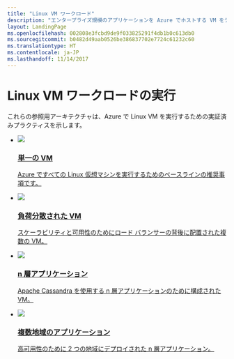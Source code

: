 ```yaml
---
title: "Linux VM ワークロード"
description: "エンタープライズ規模のアプリケーションを Azure でホストする VM をデプロイするための一般的なアーキテクチャについて説明します。"
layout: LandingPage
ms.openlocfilehash: 002808e3fcbd9de9f033825291f4db1b0c613db0
ms.sourcegitcommit: b0482d49aab0526be386837702e7724c61232c60
ms.translationtype: HT
ms.contentlocale: ja-JP
ms.lasthandoff: 11/14/2017
---
```

# <a name="running-linux-vm-workloads"></a>Linux VM ワークロードの実行

これらの参照用アーキテクチャは、Azure で Linux VM を実行するための実証済みプラクティスを示します。 

<ul class="panelContent">
    <li>
        <a href="./single-vm.md">
            <div class="cardSize">
                <div class="cardPadding">
                    <div class="card">
                        <div class="cardImageOuter">
                            <div class="cardImage">
                                <img src="./images/single-vm.svg"/>
                            </div>
                        </div>
                        <div class="cardText">
                            <h3>単一の VM</h3>
                            <p>Azure ですべての Linux 仮想マシンを実行するためのベースラインの推奨事項です。</p>
                        </div>
                    </div>
                </div>
            </div>
        </a>
    </li>
    <li>
        <a href="./multi-vm.md">
            <div class="cardSize">
                <div class="cardPadding">
                    <div class="card">
                        <div class="cardImageOuter">
                            <div class="cardImage">
                            <img src="./images/multi-vm.svg">
                            </div>
                        </div>
                        <div class="cardText">
                            <h3>負荷分散された VM</h3>
                            <p>スケーラビリティと可用性のためにロード バランサーの背後に配置された複数の VM。</p>
                        </div>
                    </div>
                </div>
            </div>
        </a>
    </li>
    <li>
        <a href="./n-tier.md">
            <div class="cardSize">
                <div class="cardPadding">
                    <div class="card">
                        <div class="cardImageOuter">
                            <div class="cardImage">
                            <img src="./images/n-tier.svg">
                            </div>
                        </div>
                        <div class="cardText">
                            <h3>n 層アプリケーション</h3>
                            <p>Apache Cassandra を使用する n 層アプリケーションのために構成された VM。</p>
                        </div>
                    </div>
                </div>
            </div>
        </a>
    </li>
    <li>
        <a href="./multi-region-application.md">
            <div class="cardSize">
                <div class="cardPadding">
                    <div class="card">
                        <div class="cardImageOuter">
                            <div class="cardImage">
                            <img src="./images/multi-region-application.svg">
                            </div>
                        </div>
                        <div class="cardText">
                            <h3>複数地域のアプリケーション</h3>
                            <p>高可用性のために 2 つの地域にデプロイされた n 層アプリケーション。</p>
                        </div>
                    </div>
                </div>
            </div>
        </a>
    </li>
</ul>


